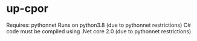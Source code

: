 # up-cpor

Requires: pythonnet
Runs on python3.8 (due to pythonnet restrictions)
C# code must be compiled using .Net core 2.0 (due to pythonnet restrictions)